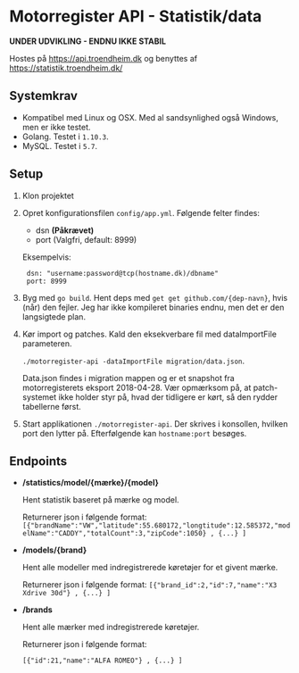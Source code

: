 # Motorregister API - Statistik/data

**UNDER UDVIKLING - ENDNU IKKE STABIL**

Hostes på https://api.troendheim.dk og benyttes af https://statistik.troendheim.dk/

## Systemkrav
- Kompatibel med Linux og OSX. Med al sandsynlighed også Windows, men er ikke testet.
- Golang. Testet i `1.10.3`.
- MySQL. Testet i `5.7`.

## Setup
1) Klon projektet
2) Opret konfigurationsfilen `config/app.yml`. Følgende felter findes:
    - dsn **(Påkrævet)**
    - port (Valgfri, default: 8999)

    Eksempelvis:
    ```
     dsn: "username:password@tcp(hostname.dk)/dbname"
     port: 8999
    ```
3) Byg med `go build`. Hent deps med `get get github.com/{dep-navn}`, hvis (når) den fejler. Jeg har ikke kompileret binaries endnu, men det er den langsigtede plan.
4) Kør import og patches. Kald den eksekverbare fil med dataImportFile parameteren. 
    
    `./motorregister-api -dataImportFile migration/data.json`.
     
     Data.json findes i migration mappen og er et snapshot fra motorregisterets eksport  2018-04-28. Vær opmærksom på, at patch-systemet ikke holder styr på, hvad der tidligere er kørt, så den rydder tabellerne først.
5) Start applikationen `./motorregister-api`. Der skrives i konsollen, hvilken port den lytter på. Efterfølgende kan `hostname:port` besøges.

## Endpoints
- **/statistics/model/{mærke}/{model}**

    Hent statistik baseret på mærke og model. 
    
    Returnerer json i følgende format:
    `[{"brandName":"VW","latitude":55.680172,"longtitude":12.585372,"modelName":"CADDY","totalCount":3,"zipCode":1050} , {...} ]` 

- **/models/{brand}**

    Hent alle modeller med indregistrerede køretøjer for et givent mærke.
    
    Returnerer json i følgende format:
    `[{"brand_id":2,"id":7,"name":"X3 Xdrive 30d"} , {...} ]`
    
- **/brands**

    Hent alle mærker med indregistrerede køretøjer.
    
    Returnerer json i følgende format:

    `[{"id":21,"name":"ALFA ROMEO"} , {...} ]`
